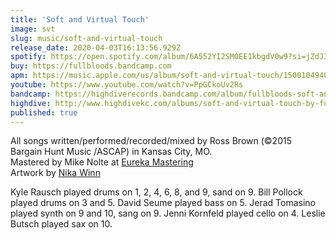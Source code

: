 ```yaml
---
title: 'Soft and Virtual Touch'
image: svt
slug: music/soft-and-virtual-touch
release_date: 2020-04-03T16:13:56.929Z
spotify: https://open.spotify.com/album/6A552YI2SM0EE1kbgdV0w9?si=jZdJ3f3BRZOg-LoznnilAQ
buy: https://fullbloods.bandcamp.com
apm: https://music.apple.com/us/album/soft-and-virtual-touch/1500104940
youtube: https://www.youtube.com/watch?v=PpGCkoUv2Rs
bandcamp: https://highdiverecords.bandcamp.com/album/fullbloods-soft-and-virtual-touch
highdive: http://www.highdivekc.com/albums/soft-and-virtual-touch-by-fullbloods/
published: true
---
```


All songs written/performed/recorded/mixed by Ross Brown (&copy;2015 Bargain Hunt Music /ASCAP) in Kansas City, MO.  
Mastered by Mike Nolte at [Eureka Mastering](http://eurekamastering.com)  
Artwork by [Nika Winn](http://nikawinn.com)

Kyle Rausch played drums on 1, 2, 4, 6, 8, and 9, sand on 9. Bill Pollock played drums on 3 and 5. David Seume played bass on 5. Jerad Tomasino played synth on 9 and 10, sang on 9. Jenni Kornfeld played cello on 4. Leslie Butsch played sax on 10.
